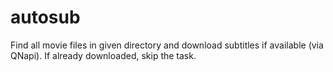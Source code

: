 # autosub
Find all movie files in given directory and download subtitles if available (via QNapi). If already downloaded, skip the task.
